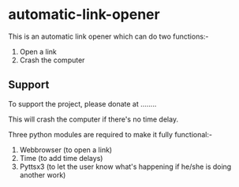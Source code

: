 # automatic-link-opener

This is an automatic link opener which can do two functions:-
1. Open a link
2. Crash the computer

## Support
To support the project, please donate at ........

This will crash the computer if there's no time delay.

Three python modules are required to make it fully functional:-
1. Webbrowser (to open a link)
2. Time (to add time delays)
3. Pyttsx3 (to let the user know what's happening if he/she is doing another work)
